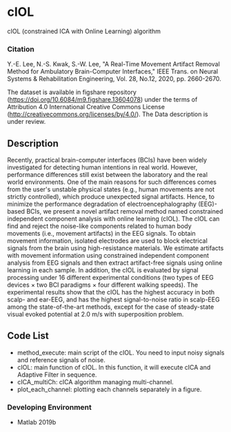 # cIOL
cIOL (constrained ICA with Online Learning) algorithm

### Citation
Y.-E. Lee, N.-S. Kwak, S.-W. Lee, "A Real-Time Movement Artifact Removal Method for Ambulatory Brain-Computer Interfaces," IEEE Trans. on Neural Systems & Rehabilitation Engineering, Vol. 28, No.12, 2020, pp. 2660-2670.

The dataset is available in figshare repository (https://doi.org/10.6084/m9.figshare.13604078) under the terms of Attribution 4.0 International Creative Commons License (http://creativecommons.org/licenses/by/4.0/). The Data description is under review.

## Description
Recently, practical brain-computer interfaces (BCIs) have been widely investigated for detecting human intentions in real world. However, performance differences still exist between the laboratory and the real world environments. One of the main reasons for such differences comes from the user's unstable physical states (e.g., human movements are not strictly controlled), which produce unexpected signal artifacts. Hence, to minimize the performance degradation of electroencephalography (EEG)-based BCIs, we present a novel artifact removal method named constrained independent component analysis with online learning (cIOL). The cIOL can find and reject the noise-like components related to human body movements (i.e., movement artifacts) in the EEG signals. To obtain movement information, isolated electrodes are used to block electrical signals from the brain using high-resistance materials. We estimate artifacts with movement information using constrained independent component analysis from EEG signals and then extract artifact-free signals using online learning in each sample. In addition, the cIOL is evaluated by signal processing under 16 different experimental conditions (two types of EEG devices × two BCI paradigms × four different walking speeds). The experimental results show that the cIOL has the highest accuracy in both scalp- and ear-EEG, and has the highest signal-to-noise ratio in scalp-EEG among the state-of-the-art methods, except for the case of steady-state visual evoked potential at 2.0 m/s with superposition problem.

## Code List
- method_execute: main script of the cIOL. You need to input noisy signals and reference signals of noise. 
- cIOL: main function of cIOL. In this function, it will execute cICA and Adaptive Filter in sequence.
- cICA_multiCh: cICA algorithm managing multi-channel.
- plot_each_channel: plotting each channels separately in a figure.

### Developing Environment
- Matlab 2019b
